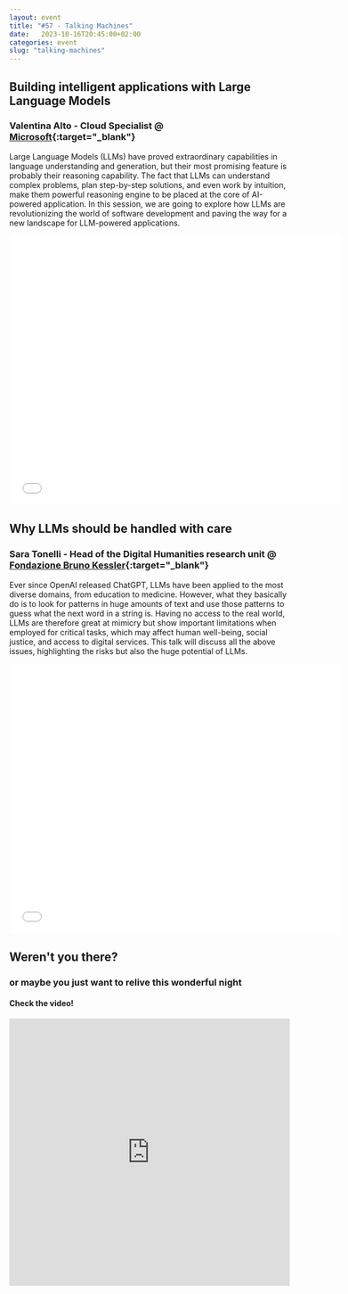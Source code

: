```yaml
---
layout: event
title: "#57 - Talking Machines"
date:   2023-10-16T20:45:00+02:00
categories: event
slug: "talking-machines"
---
```


## Building intelligent applications with Large Language Models

### Valentina Alto - Cloud Specialist @ [Microsoft](//www.microsoft.com){:target="_blank"}

Large Language Models (LLMs) have proved extraordinary capabilities in language understanding and generation, but their most promising feature is probably their reasoning capability. The fact that LLMs can understand complex problems, plan step-by-step solutions, and even work by intuition, make them powerful reasoning engine to be placed at the core of AI-powered application. In this session, we are going to explore how LLMs are revolutionizing the world of software development and paving the way for a new landscape for LLM-powered applications.

<iframe src="//www.slideshare.net/slideshow/embed_code/key/3vfYANZ9A6OcOa" width="595" height="485" frameborder="0" marginwidth="0" marginheight="0" scrolling="no" allowfullscreen> </iframe>


## Why LLMs should be handled with care

### Sara Tonelli - Head of the Digital Humanities research unit @ [Fondazione Bruno Kessler](//dh.fbk.eu){:target="_blank"}

Ever since OpenAI released ChatGPT, LLMs have been applied to the most diverse domains, from education to medicine. However, what they basically do is to look for patterns in huge amounts of text and use those patterns to guess what the next word in a string is. Having no access to the real world, LLMs are therefore great at mimicry but show important limitations when employed for critical tasks, which may affect human well-being, social justice, and access to digital services. This talk will discuss all the above issues, highlighting the risks but also the huge potential of LLMs.

<iframe src="//www.slideshare.net/slideshow/embed_code/key/H59CCIAw0vTkpB" width="595" height="485" frameborder="0" marginwidth="0" marginheight="0" scrolling="no" allowfullscreen> </iframe>


## Weren't you there?

### or maybe you just want to relive this wonderful night

<section class="fb-links">

#### Check the video!

<iframe width="100%" height="480px" src="https://www.youtube.com/embed/okVaq1HCA-Q" frameborder="0" allow="accelerometer; autoplay; clipboard-write; encrypted-media; gyroscope; picture-in-picture" allowfullscreen></iframe>

</section>